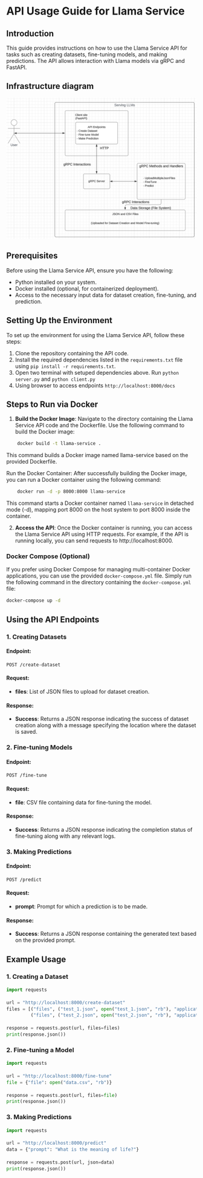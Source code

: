 # API Usage Guide for Llama Service

## Introduction
This guide provides instructions on how to use the Llama Service API for tasks such as creating datasets, fine-tuning models, and making predictions. The API allows interaction with Llama models via gRPC and FastAPI.

## Infrastructure diagram
<img src="./infrastructure/Infra.png" alt="Infrastructure diagram">


## Prerequisites
Before using the Llama Service API, ensure you have the following:

- Python installed on your system.
- Docker installed (optional, for containerized deployment).
- Access to the necessary input data for dataset creation, fine-tuning, and prediction.

## Setting Up the Environment
To set up the environment for using the Llama Service API, follow these steps:

1. Clone the repository containing the API code.
2. Install the required dependencies listed in the `requirements.txt` file using `pip install -r requirements.txt`.
3. Open two terminal with setuped dependencies above. Run `python server.py` and `python client.py`
4. Using browser to access endpoints `http://localhost:8000/docs`
## Steps to Run via Docker

1. **Build the Docker Image**: Navigate to the directory containing the Llama Service API code and the Dockerfile. Use the following command to build the Docker image:
```bash
    docker build -t llama-service .
```

This command builds a Docker image named llama-service based on the provided Dockerfile.

Run the Docker Container: After successfully building the Docker image, you can run a Docker container using the following command:
```bash
    docker run -d -p 8000:8000 llama-service
```
This command starts a Docker container named `llama-service` in detached mode (-d), mapping port 8000 on the host system to port 8000 inside the container.

2. **Access the API**: Once the Docker container is running, you can access the Llama Service API using HTTP requests. For example, if the API is running locally, you can send requests to http://localhost:8000.

### Docker Compose (Optional)
If you prefer using Docker Compose for managing multi-container Docker applications, you can use the provided `docker-compose.yml` file. Simply run the following command in the directory containing the `docker-compose.yml` file:
```bash
docker-compose up -d
```

## Using the API Endpoints

### 1. Creating Datasets

#### Endpoint:
```
POST /create-dataset
```

#### Request:
- **files**: List of JSON files to upload for dataset creation.

#### Response:
- **Success**: Returns a JSON response indicating the success of dataset creation along with a message specifying the location where the dataset is saved.

### 2. Fine-tuning Models

#### Endpoint:
```
POST /fine-tune
```

#### Request:
- **file**: CSV file containing data for fine-tuning the model.

#### Response:
- **Success**: Returns a JSON response indicating the completion status of fine-tuning along with any relevant logs.

### 3. Making Predictions

#### Endpoint:
```
POST /predict
```

#### Request:
- **prompt**: Prompt for which a prediction is to be made.

#### Response:
- **Success**: Returns a JSON response containing the generated text based on the provided prompt.

## Example Usage

### 1. Creating a Dataset
```python
import requests

url = "http://localhost:8000/create-dataset"
files = [("files", ("test_1.json", open("test_1.json", "rb"), "application/json")),
         ("files", ("test_2.json", open("test_2.json", "rb"), "application/json"))]

response = requests.post(url, files=files)
print(response.json())
```

### 2. Fine-tuning a Model
```python
import requests

url = "http://localhost:8000/fine-tune"
file = {"file": open("data.csv", "rb")}

response = requests.post(url, files=file)
print(response.json())
```

### 3. Making Predictions
```python
import requests

url = "http://localhost:8000/predict"
data = {"prompt": "What is the meaning of life?"}

response = requests.post(url, json=data)
print(response.json())
```